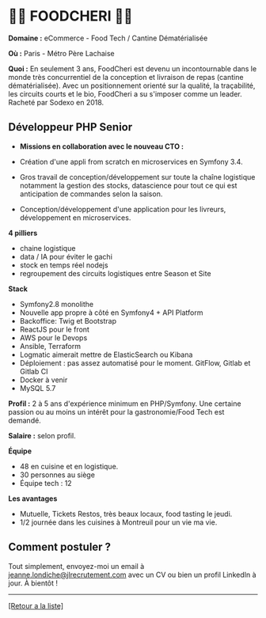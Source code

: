 # 🥕🥑  FOODCHERI 🥕🥑 

**Domaine :** eCommerce - Food Tech / Cantine Dématérialisée

**Où :** Paris - Métro Père Lachaise

**Quoi :** En seulement 3 ans, FoodCheri est devenu un incontournable dans le monde très concurrentiel de la conception et livraison de repas (cantine dématérialisée). Avec un positionnement orienté sur la qualité, la traçabilité, les circuits courts et le bio, FoodCheri a su s'imposer comme un leader. Racheté par Sodexo en 2018.

## Développeur PHP Senior

- **Missions en collaboration avec le nouveau CTO :** 

* Création d'une appli from scratch en microservices en Symfony 3.4.

* Gros travail de conception/développement sur toute la chaîne logistique notamment la gestion des stocks, datascience pour tout ce qui est anticipation de commandes selon la saison.

* Conception/développement d'une application pour les livreurs, développement en microservices.

**4 pilliers**

* chaine logistique
* data / IA pour éviter le gachi
* stock en temps réel nodejs
* regroupement des circuits logistiques entre Season et Site

**Stack** 

* Symfony2.8 monolithe
* Nouvelle app propre à côté en Symfony4 + API Platform
* Backoffice: Twig et Bootstrap
* ReactJS pour le front
* AWS pour le Devops
* Ansible, Terraform
* Logmatic aimerait mettre de ElasticSearch ou Kibana
* Déploiement : pas assez automatisé pour le moment. GitFlow, Gitlab et Gitlab CI
* Docker à venir
* MySQL 5.7

**Profil :** 2 à 5 ans d'expérience minimum en PHP/Symfony. Une certaine passion ou au moins un intérêt pour la gastronomie/Food Tech est demandé.

**Salaire :** selon profil.

**Équipe**

* 48 en cuisine et en logistique.
* 30 personnes au siège
* Équipe tech : 12

**Les avantages** 

* Mutuelle, Tickets Restos, très beaux locaux, food tasting le jeudi.
* 1/2 journée dans les cuisines à Montreuil pour un vie ma vie.

## Comment postuler ?

Tout simplement, envoyez-moi un email à jeanne.londiche@jlrecrutement.com avec un CV ou bien un profil LinkedIn à jour. À bientôt ! 

----
<a href="https://github.com/jlondiche/job-board-php/blob/master/README.md">[Retour a la liste]</a>
